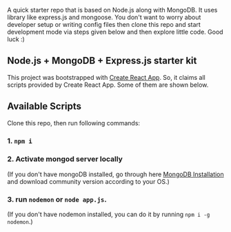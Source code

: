 A quick starter repo that is based on Node.js along with MongoDB. It uses library like express.js and mongoose. You don't want to worry about developer setup or writing config files then clone this repo and start development mode via steps given below and then explore little code. Good luck :)

## Node.js + MongoDB + Express.js starter kit

This project was bootstrapped with [Create React App](https://github.com/facebook/create-react-app). So, it claims all scripts provided by Create React App. Some of them are shown below.

## Available Scripts

Clone this repo, then run following commands:

### 1. `npm i`
### 2. Activate mongod server locally
(If you don't have mongoDB installed, go through here [MongoDB Installation](https://docs.mongodb.com/manual/installation/) and download community version according to your OS.)
### 3. run `nodemon` or `node app.js`.
(If you don't have nodemon installed, you can do it by running `npm i -g nodemon`.)
